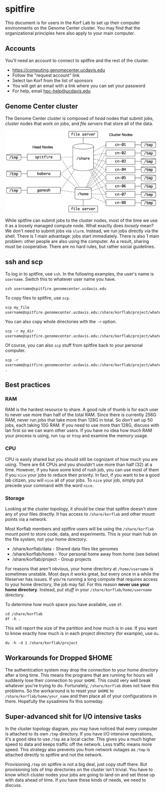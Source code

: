 spitfire
========

This document is for users in the Korf Lab to set up their computer environments
on the Genome Center cluster. You may find that the organizational principles
here also apply to your main computer.

## Accounts ##

You'll need an account to connect to spitfire and the rest of the cluster.

* https://computing.genomecenter.ucdavis.edu
* Follow the "request account" link
* Select Ian Korf from the list of sponsors
* You will get an email with a link where you can set your password
* For help, email hpc-help@ucdavis.edu

## Genome Center cluster ##

The Genome Center cluster is composed of _head_ nodes that submit jobs,
_cluster_ nodes that work on jobs, and _file servers_ that store all of the
data.

![Cluster Topology](cluster.png)

While spitfire can submit jobs to the cluster nodes, most of the time we use it
as a loosely managed compute node. What exactly does _loosely_ mean? We don't
need to submit jobs via `slurm`. Instead, we run jobs directly via the shell.
There is 1 main advantage: jobs start immediately. There is also 1 main problem:
other people are also using the computer. As a result, sharing must be
cooperative. There are no hard rules, but rather social guidelines.

## ssh and scp ##

To log in to spitfire, use `ssh`. In the following examples, the user's name is
`username`. Switch this to whatever user name you have.

	ssh username@spitfire.genomecenter.ucdavis.edu

To copy files to spitfire, use `scp`.

	scp my_file username@spitfire.genomecenter.ucdavis.edu:/share/korflab/project/whatever

You can also copy whole directories with the `-r` option.

	scp -r my_dir username@spitfire.genomecenter.ucdavis.edu:/share/korflab/project/whatever

Of course, you can also `scp` stuff from spitfire back to your personal
computer.

	scp -r username@spitfire.genomecenter.ucdavis.edu:/share/korflab/project/whatever .

## Best practices ##

### RAM ###

RAM is the hardest resource to share. A good rule of thumb is for each user to
never use more than half of the total RAM. Since there is currently 256G RAM,
never run jobs that take more than 128G in total. So don't set up 50 jobs, each
taking 10G RAM. If you need to use more than 128G, discuss with Ian first so we
can warn other users. If you have no idea how much RAM your process is using,
run `top` or `htop` and examine the memory usage.

### CPU ###

CPU is easily shared but you should still be cognizant of how much you are
using. There are 64 CPUs and you shouldn't use more than half (32) at a time.
However, if you have some kind of rush job, you can use most of them if you
`nice` your jobs to reduce their priority. In fact, if you want to be a good lab
citizen, you will `nice` all of your jobs. To `nice` your job, simply put
precede your command with the word `nice`.

### Storage ###

Looking at the cluster topology, it should be clear that spitfire doesn't store
any of your files directly. It has access to `/share/korflab` and other mount
points via a network.

Most Korflab members and spitfire users will be using the `/share/korflab` mount
point to store code, data, and experiments. This is your main hub on the file
system, not your home directory.

+ /share/korflab/data - Shared data files like genomes
+ /share/korflab/home - Your personal home away from home (see below)
+ /share/korflab/project - Group projects

For reasons that aren't obvious, your home directory at `/home/username` is
sometimes unstable. Most days it works great, but every once in a while the
fileserver has issues. If you're running a long compute that requires access to
your home directory, the job may fail. For this reason **never use your home
directory**. Instead, put _stuff_ in your `/share/korflab/home/username`
directory.

To determine how much space you have available, use `df`.

	cd /share/korflab
	df -h .

This will report the size of the partition and how much is in use. If you want
to know exactly how much is in each project directory (for example), use `du`.

	du -h -d 1 /share/korflab/project

## Workarounds for Dropped $HOME ##

The authentication system may drop the connection to your home directory after a
long time. This means the programs that are running for hours will suddenly lose
their connection to your `$HOME`. This could very well break whatever you're
trying to do. Fortunately, `/share/korflab` does not have this problems. So the
workaround is to reset your `$HOME` to `/share/korflab/home/your_name` and then
place all of your configurations in there. Hopefully the sysadmins fix this
someday.

## Super-advanced shit for I/O intensive tasks ##

In the cluster topology diagram, you may have noticed that every computer is
attached to its own `/tmp` directory. If you have I/O intensive operations, it's
a good idea to use `/tmp` as a local cache. This gives you a much higher speed
to data and keeps traffic off the network. Less traffic means more speed. This
strategy also prevents you from network outages as `/tmp` is attached directly
to spitfire and not the network.

Provisioning `/tmp` on spitfire is not a big deal, just copy stuff there. But
provisioning lots of tmp directories on the cluster isn't trivial. You have to
know which cluster nodes your jobs are going to land on and set those up with
data ahead of time. If you have these kinds of needs, we need to discuss.
